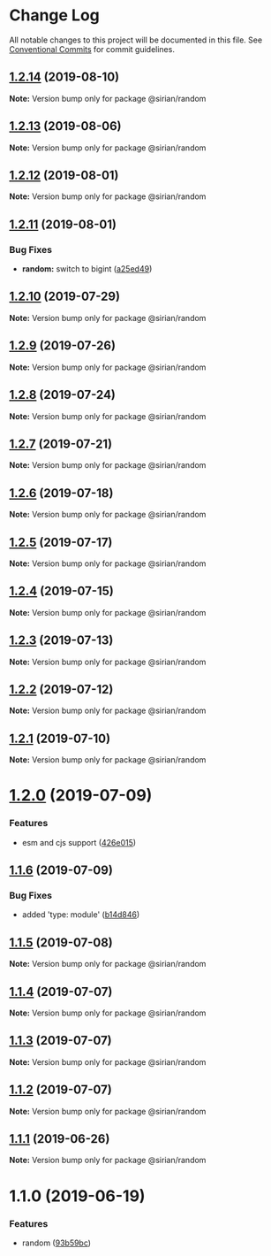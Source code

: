 # Change Log

All notable changes to this project will be documented in this file.
See [Conventional Commits](https://conventionalcommits.org) for commit guidelines.

## [1.2.14](https://github.com/sirian/js/compare/@sirian/random@1.2.13...@sirian/random@1.2.14) (2019-08-10)

**Note:** Version bump only for package @sirian/random





## [1.2.13](https://github.com/sirian/js/compare/@sirian/random@1.2.12...@sirian/random@1.2.13) (2019-08-06)

**Note:** Version bump only for package @sirian/random





## [1.2.12](https://github.com/sirian/js/compare/@sirian/random@1.2.11...@sirian/random@1.2.12) (2019-08-01)

**Note:** Version bump only for package @sirian/random





## [1.2.11](https://github.com/sirian/js/compare/@sirian/random@1.2.10...@sirian/random@1.2.11) (2019-08-01)


### Bug Fixes

* **random:** switch to bigint ([a25ed49](https://github.com/sirian/js/commit/a25ed49))





## [1.2.10](https://github.com/sirian/js/compare/@sirian/random@1.2.9...@sirian/random@1.2.10) (2019-07-29)

**Note:** Version bump only for package @sirian/random





## [1.2.9](https://github.com/sirian/js/compare/@sirian/random@1.2.8...@sirian/random@1.2.9) (2019-07-26)

**Note:** Version bump only for package @sirian/random





## [1.2.8](https://github.com/sirian/js/compare/@sirian/random@1.2.7...@sirian/random@1.2.8) (2019-07-24)

**Note:** Version bump only for package @sirian/random





## [1.2.7](https://github.com/sirian/js/compare/@sirian/random@1.2.6...@sirian/random@1.2.7) (2019-07-21)

**Note:** Version bump only for package @sirian/random





## [1.2.6](https://github.com/sirian/js/compare/@sirian/random@1.2.5...@sirian/random@1.2.6) (2019-07-18)

**Note:** Version bump only for package @sirian/random





## [1.2.5](https://github.com/sirian/js/compare/@sirian/random@1.2.4...@sirian/random@1.2.5) (2019-07-17)

**Note:** Version bump only for package @sirian/random





## [1.2.4](https://github.com/sirian/js/compare/@sirian/random@1.2.3...@sirian/random@1.2.4) (2019-07-15)

**Note:** Version bump only for package @sirian/random





## [1.2.3](https://github.com/sirian/js/compare/@sirian/random@1.2.2...@sirian/random@1.2.3) (2019-07-13)

**Note:** Version bump only for package @sirian/random





## [1.2.2](https://github.com/sirian/js/compare/@sirian/random@1.2.1...@sirian/random@1.2.2) (2019-07-12)

**Note:** Version bump only for package @sirian/random





## [1.2.1](https://github.com/sirian/js/compare/@sirian/random@1.2.0...@sirian/random@1.2.1) (2019-07-10)

**Note:** Version bump only for package @sirian/random





# [1.2.0](https://github.com/sirian/js/compare/@sirian/random@1.1.6...@sirian/random@1.2.0) (2019-07-09)


### Features

* esm and cjs support ([426e015](https://github.com/sirian/js/commit/426e015))





## [1.1.6](https://github.com/sirian/js/compare/@sirian/random@1.1.5...@sirian/random@1.1.6) (2019-07-09)


### Bug Fixes

* added 'type: module' ([b14d846](https://github.com/sirian/js/commit/b14d846))





## [1.1.5](https://github.com/sirian/js/compare/@sirian/random@1.1.4...@sirian/random@1.1.5) (2019-07-08)

**Note:** Version bump only for package @sirian/random





## [1.1.4](https://github.com/sirian/js/compare/@sirian/random@1.1.3...@sirian/random@1.1.4) (2019-07-07)

**Note:** Version bump only for package @sirian/random





## [1.1.3](https://github.com/sirian/js/compare/@sirian/random@1.1.2...@sirian/random@1.1.3) (2019-07-07)

**Note:** Version bump only for package @sirian/random





## [1.1.2](https://github.com/sirian/js/compare/@sirian/random@1.1.1...@sirian/random@1.1.2) (2019-07-07)

**Note:** Version bump only for package @sirian/random





## [1.1.1](https://github.com/sirian/js/compare/@sirian/random@1.1.0...@sirian/random@1.1.1) (2019-06-26)

**Note:** Version bump only for package @sirian/random





# 1.1.0 (2019-06-19)


### Features

* random ([93b59bc](https://github.com/sirian/js/commit/93b59bc))
